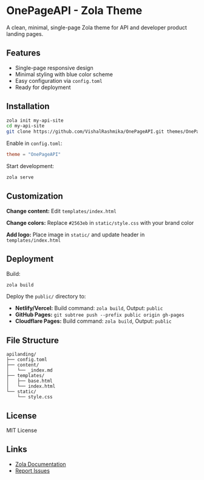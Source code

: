 # OnePageAPI - Zola Theme

A clean, minimal, single-page Zola theme for API and developer product landing pages.

## Features

- Single-page responsive design
- Minimal styling with blue color scheme
- Easy configuration via `config.toml`
- Ready for deployment

## Installation

```bash
zola init my-api-site
cd my-api-site
git clone https://github.com/VishalRashmika/OnePageAPI.git themes/OnePageAPI
```

Enable in `config.toml`:
```toml
theme = "OnePageAPI"
```

Start development:
```bash
zola serve
```

## Customization

**Change content:** Edit `templates/index.html`

**Change colors:** Replace `#2563eb` in `static/style.css` with your brand color

**Add logo:** Place image in `static/` and update header in `templates/index.html`

## Deployment

Build:
```bash
zola build
```

Deploy the `public/` directory to:
- **Netlify/Vercel:** Build command: `zola build`, Output: `public`
- **GitHub Pages:** `git subtree push --prefix public origin gh-pages`
- **Cloudflare Pages:** Build command: `zola build`, Output: `public`

## File Structure

```
apilanding/
├── config.toml
├── content/
│   └── _index.md
├── templates/
│   ├── base.html
│   └── index.html
└── static/
    └── style.css
```

## License

MIT License

## Links

- [Zola Documentation](https://www.getzola.org/documentation/)
- [Report Issues](https://github.com/VishalRashmika/OnePageAPI/issues)
